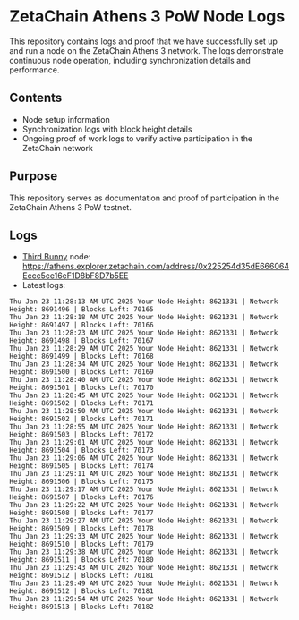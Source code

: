 # ZetaChain Athens 3 PoW Node Logs
This repository contains logs and proof that we have successfully set up and run a node on the ZetaChain Athens 3 network. The logs demonstrate continuous node operation, including synchronization details and performance.

## Contents
- Node setup information
- Synchronization logs with block height details
- Ongoing proof of work logs to verify active participation in the ZetaChain network

## Purpose
This repository serves as documentation and proof of participation in the ZetaChain Athens 3 PoW testnet.

## Logs

- [Third Bunny](https://thirdbunny.xyz/) node: https://athens.explorer.zetachain.com/address/0x225254d35dE666064Eccc5ce16eF1D8bF8D7b5EE
- Latest logs:
```
Thu Jan 23 11:28:13 AM UTC 2025 Your Node Height: 8621331 | Network Height: 8691496 | Blocks Left: 70165
Thu Jan 23 11:28:18 AM UTC 2025 Your Node Height: 8621331 | Network Height: 8691497 | Blocks Left: 70166
Thu Jan 23 11:28:23 AM UTC 2025 Your Node Height: 8621331 | Network Height: 8691498 | Blocks Left: 70167
Thu Jan 23 11:28:29 AM UTC 2025 Your Node Height: 8621331 | Network Height: 8691499 | Blocks Left: 70168
Thu Jan 23 11:28:34 AM UTC 2025 Your Node Height: 8621331 | Network Height: 8691500 | Blocks Left: 70169
Thu Jan 23 11:28:40 AM UTC 2025 Your Node Height: 8621331 | Network Height: 8691501 | Blocks Left: 70170
Thu Jan 23 11:28:45 AM UTC 2025 Your Node Height: 8621331 | Network Height: 8691502 | Blocks Left: 70171
Thu Jan 23 11:28:50 AM UTC 2025 Your Node Height: 8621331 | Network Height: 8691502 | Blocks Left: 70171
Thu Jan 23 11:28:55 AM UTC 2025 Your Node Height: 8621331 | Network Height: 8691503 | Blocks Left: 70172
Thu Jan 23 11:29:01 AM UTC 2025 Your Node Height: 8621331 | Network Height: 8691504 | Blocks Left: 70173
Thu Jan 23 11:29:06 AM UTC 2025 Your Node Height: 8621331 | Network Height: 8691505 | Blocks Left: 70174
Thu Jan 23 11:29:11 AM UTC 2025 Your Node Height: 8621331 | Network Height: 8691506 | Blocks Left: 70175
Thu Jan 23 11:29:17 AM UTC 2025 Your Node Height: 8621331 | Network Height: 8691507 | Blocks Left: 70176
Thu Jan 23 11:29:22 AM UTC 2025 Your Node Height: 8621331 | Network Height: 8691508 | Blocks Left: 70177
Thu Jan 23 11:29:27 AM UTC 2025 Your Node Height: 8621331 | Network Height: 8691509 | Blocks Left: 70178
Thu Jan 23 11:29:33 AM UTC 2025 Your Node Height: 8621331 | Network Height: 8691510 | Blocks Left: 70179
Thu Jan 23 11:29:38 AM UTC 2025 Your Node Height: 8621331 | Network Height: 8691511 | Blocks Left: 70180
Thu Jan 23 11:29:43 AM UTC 2025 Your Node Height: 8621331 | Network Height: 8691512 | Blocks Left: 70181
Thu Jan 23 11:29:49 AM UTC 2025 Your Node Height: 8621331 | Network Height: 8691512 | Blocks Left: 70181
Thu Jan 23 11:29:54 AM UTC 2025 Your Node Height: 8621331 | Network Height: 8691513 | Blocks Left: 70182
```

